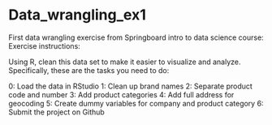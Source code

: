 # Data_wrangling_ex1
First data wrangling exercise from Springboard intro to data science course:
Exercise instructions:

Using R, clean this data set to make it easier to visualize and analyze. Specifically, these are the tasks you need to do: 

0: Load the data in RStudio
1: Clean up brand names
2: Separate product code and number
3: Add product categories
4: Add full address for geocoding
5: Create dummy variables for company and product category
6: Submit the project on Github

